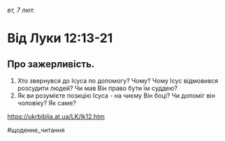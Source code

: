 
_вт, 7 лют._

# Від Луки 12:13-21

## Про зажерливість.
1. Хто звернувся до Ісуса по допомогу? Чому? Чому Ісус відмовився розсудити людей? Чи мав Він право бути їм суддею?
2. Як ви розумієте позицію Ісуса - на чиєму Він боці? Чи допоміг він чоловіку? Як саме?

https://ukrbiblia.at.ua/LK/lk12.htm

#щоденне_читання
